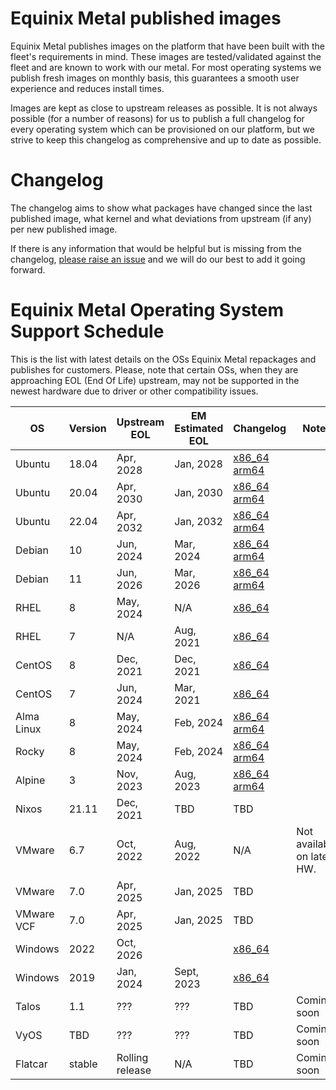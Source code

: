 # Equinix Metal published images

Equinix Metal publishes images on the platform that have been built with the fleet's requirements in mind. These images are tested/validated against the fleet and are known to work with our metal. For most operating systems we publish fresh images on monthly basis, this guarantees a smooth user experience and reduces install times.

Images are kept as close to upstream releases as possible. It is not always possible (for a number of reasons) for us to publish a full changelog for every operating system which can be provisioned on our platform, but we strive to keep this changelog as comprehensive and up to date as possible.

# Changelog

The changelog aims to show what packages have changed since the last published image, what kernel and what deviations from upstream (if any) per new published image.

If there is any information that would be helpful but is missing from the changelog, [please raise an issue](https://github.com/equinixmetal-images/changelog/issues/new) and we will do our best to add it going forward.

# Equinix Metal Operating System Support Schedule

This is the list with latest details on the OSs Equinix Metal repackages and publishes for customers. Please, note that certain OSs, when they are approaching EOL (End Of Life) upstream, may not be supported in the newest hardware due to driver or other compatibility issues.

| OS         | Version | Upstream EOL | EM Estimated EOL |  Changelog | Notes |
| ---        | --- | --- | --- | --- | --- |
| Ubuntu     | 18.04 | Apr, 2028 | Jan, 2028 | [x86_64](ubuntu/x86_64/18_04.md) [arm64](ubuntu/aarch64/18_04.md) | |
| Ubuntu     | 20.04 | Apr, 2030 | Jan, 2030 | [x86_64](ubuntu/x86_64/20_04.md) [arm64](ubuntu/aarch64/20_04.md) | |
| Ubuntu     | 22.04 | Apr, 2032 | Jan, 2032 | [x86_64](ubuntu/x86_64/22_04.md) [arm64](ubuntu/aarch64/22_04.md) | |
| Debian     | 10    | Jun, 2024 | Mar, 2024 | [x86_64](debian/x86_64/10.md) [arm64](debian/aarch64/10.md) | |
| Debian     | 11    | Jun, 2026 | Mar, 2026 | [x86_64](debian/x86_64/11.md) [arm64](debian/aarch64/11.md) | |
| RHEL       | 8     | May, 2024 | N/A  | [x86_64](rhel/x86_64/8.md) | |
| RHEL       | 7     | N/A | Aug, 2021  | [x86_64](rhel/x86_64/7.md) | |
| CentOS     | 8     | Dec, 2021 | Dec, 2021  | [x86_64](centos/x86_64/8.md) | |
| CentOS     | 7     | Jun, 2024 | Mar, 2021  | [x86_64](centos/x86_64/7.md) | |
| Alma Linux | 8     | May, 2024 | Feb, 2024  | [x86_64](alma/x86_64/8.md) [arm64](alma/aarch64/8.md) | |
| Rocky      | 8     | May, 2024 | Feb, 2024  | [x86_64](rocky/x86_64/8.md) [arm64](rocky/aarch64/8.md) | |
| Alpine     | 3     | Nov, 2023 | Aug, 2023 | [x86_64](alpine/x86_64/3.md) [arm64](alpine/aarch64/3.md) | |
| Nixos      | 21.11 | Dec, 2021 | TBD  | TBD | |
| VMware     | 6.7   | Oct, 2022 | Aug, 2022  | N/A | Not available on latest HW. |
| VMware     | 7.0   | Apr, 2025 | Jan, 2025  | TBD | |
| VMware VCF | 7.0   | Apr, 2025 | Jan, 2025  | TBD | |
| Windows    | 2022  | Oct, 2026 |  | [x86_64](windows/x86_64/2022.md) | |
| Windows    | 2019  | Jan, 2024 | Sept, 2023  | [x86_64](windows/x86_64/2019.md) | |
| Talos      | 1.1   | ??? | ???  | TBD | Coming soon |
| VyOS       | TBD   | ??? | ???  | TBD | Coming soon |
| Flatcar    |stable | Rolling release | N/A  | TBD | Coming soon |

